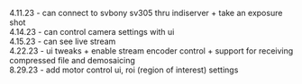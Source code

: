 4.11.23 - can connect to svbony sv305 thru indiserver + take an exposure shot<br/>
4.14.23 - can control camera settings with ui<br/>
4.15.23 - can see live stream<br/>
4.22.23 - ui tweaks + enable stream encoder control + support for receiving compressed file and demosaicing<br/>
8.29.23 - add motor control ui, roi (region of interest) settings
